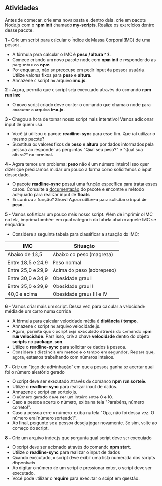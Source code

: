 ## Atividades

Antes de começar, crie uma nova pasta e, dentro dela, crie um pacote Node.js com o **npm init** chamado **my-scripts**. Realize os exercícios dentro desse pacote.

**1 -** Crie um script para calcular o Índice de Massa Corporal(IMC) de uma pessoa.

* A fórmula para calcular o IMC é **peso / altura ^ 2**.
* Comece criando um novo pacote node com **npm init** e respondendo às perguntas do **npm**.
* Por enquanto, não se preocupe em pedir input da pessoa usuária. Utilize valores fixos para **peso** e **altura**.
* Armazene o script no arquivo **imc.js**.

**2 -** Agora, permita que o script seja executado através do comando **npm run imc**

* O novo script criado deve conter o comando que chama o node para executar o arquivo **imc.js**.

**3 -** Chegou a hora de tornar nosso script mais interativo! Vamos adicionar input de quem usa.

* Você já utilizou o pacote **readline-sync** para esse fim. Que tal utilizar o mesmo pacote?
* Substitua os valores fixos de **peso** e **altura** por dados informados pela pessoa ao responder as perguntas "Qual seu peso?" e "Qual sua altura?" no terminal.

**4 -** Agora temos um problema: **peso** não é um número inteiro! Isso quer dizer que precisamos mudar um pouco a forma como solicitamos o input desse dado.

* O pacote **readline-sync** possui uma função específica para tratar esses casos. Consulte a [documentação](https://www.npmjs.com/package/readline-sync#utility_methods) do pacote e encontre o método adequado para realizar input de **floats**.
* Encontrou a função? Show! Agora utilize-a para solicitar o input de **peso**.

**5 -** Vamos sofisticar um pouco mais nosso script. Além de imprimir o IMC na tela, imprima também em qual categoria da tabela abaixo aquele IMC se enquadra:

* Considere a seguinte tabela para classificar a situação do IMC:

| IMC                                       | Situação                  |
| ----------------------------------------- | ------------------------- |
| Abaixo de 18,5                            | Abaixo do peso (magreza)  |
| Entre 18,5 e 24,9                         | Peso normal               |
| Entre 25,0 e 29,9                         | Acima do peso (sobrepeso) |
| Entre 30,0 e 34,9                         | Obesidade grau I          |
| Entre 35,0 e 39,9                         | Obesidade grau II         |
| 40,0 e acima                              | Obesidade graus III e IV  |

**6 -** Vamos criar mais um script. Dessa vez, para calcular a velocidade média de um carro numa corrida

* A fórmula para calcular velocidade média é **distância / tempo**.
* Armazene o script no arquivo velocidade.js.
* Agora, permita que o script seja executado através do comando **npm run velocidade**. Para isso, crie a chave **velocidade** dentro do objeto **scripts** no **package.json**.
* Utilize o **readline-sync** para solicitar os dados à pessoa.
* Considere a distância em metros e o tempo em segundos. Repare que, agora, estamos trabalhando com números inteiros.

**7 -** Crie um "jogo de adivinhação" em que a pessoa ganha se acertar qual foi o número aleatório gerado

* O script deve ser executado através do comando **npm run sorteio**.
* Utilize o **readline-sync** para realizar input de dados.
* Armazene o script em sorteio.js.
* O número gerado deve ser um inteiro entre 0 e 10.
* Caso a pessoa acerte o número, exiba na tela "Parabéns, número correto!".
* Caso a pessoa erre o número, exiba na tela "Opa, não foi dessa vez. O número era [número sorteado]".
* Ao final, pergunte se a pessoa deseja jogar novamente. Se sim, volte ao começo do script.

**8 -** Crie um arquivo index.js que pergunta qual script deve ser executado

* O script deve ser acionado através do comando **npm start**.
* Utilize o **readline-sync** para realizar o input de dados
* Quando executado, o script deve exibir uma lista numerada dos scripts disponíveis.
* Ao digitar o número de um script e pressionar enter, o script deve ser executado.
* Você pode utilizar o **require** para executar o script em questão.
